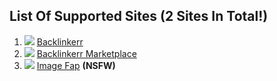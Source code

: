 ## List Of Supported Sites (2 Sites In Total!)
1. ![](https://www.google.com/s2/favicons?domain=https://www.backlinkerr.com/) [Backlinkerr](https://www.backlinkerr.com/) 
2. ![](https://www.google.com/s2/favicons?domain=https://www.linkbuilding.backlinkerr.com/) [Backlinkerr Marketplace](https://www.linkbuilding.backlinkerr.com/) 
3. ![](https://www.google.com/s2/favicons?domain=https://www.imagefap.com/) [Image Fap](https://www.imagefap.com/) **(NSFW)**

